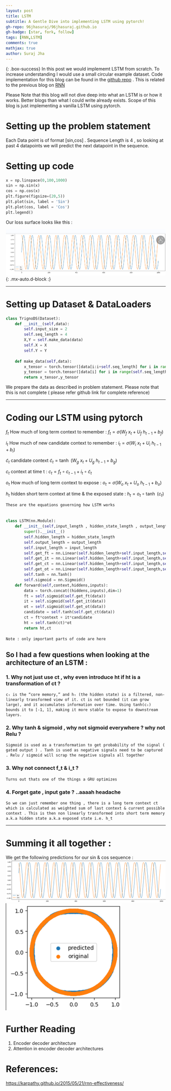 ```yaml
---
layout: post
title: LSTM
subtitle: A Gentle Dive into implementing LSTM using pytorch!
gh-repo: 96jhasuraj/96jhasuraj.github.io
gh-badge: [star, fork, follow]
tags: [RNN,LSTM]
comments: true
mathjax: true
author: Suraj Jha
---
```


{: .box-success}
In this post we would implememt LSTM from scratch. To increase understanding I would use a small circular example dataset. Code implementation for this blog can be found in the [github repo](https://github.com/96jhasuraj/LearnAI/blob/main/learn_pytorch/2.%20RNNs.ipynb) . This is related to the previous blog on [RNN](https://96jhasuraj.github.io/2025-07-08-RNN/)

Please Note that this blog will not dive deep into what an LSTM is or how it works. Better blogs than what I could write already exists. Scope of this blog is just implementing a vanilla LSTM using pytorch.  

# Setting up the problem statement
Each Data point is of format [sin,cos] . Sequence Length is 4 , so looking at past 4 datapoints we will predict the next datapoint in the sequence.

# Setting up code
```python
x = np.linspace(0,100,1000)
sin = np.sin(x)
cos = np.cos(x) 
plt.figure(figsize=(20,5))
plt.plot(sin, label = 'Sin')
plt.plot(cos, label = 'Cos')
plt.legend()
```
Our loss surface looks like this : 

![Data Plot 1](/assets/img/dataset_sincos_8july2025_part1.png){: .mx-auto.d-block :}

---

# Setting up Dataset & DataLoaders
```python
class TrignoDS(Dataset):
    def __init__(self,data):
        self.input_size = 2
        self.seq_length = 4
        X,Y = self.make_data(data)
        self.X = X
        self.Y = Y

    def make_data(self,data):
        x_tensor = torch.tensor([data[i:i+self.seq_length] for i in range(0, len(data) - self.seq_length)]).float()
        y_tensor = torch.tensor([data[i] for i in range(self.seq_length, len(data))]).float()
        return x_tensor,y_tensor
```
We prepare the data as described in problem statement. Please note that this is not complete ( please refer github link for complete reference)

---

# Coding our LSTM using pytorch

$f_t$ How much of long term context to remember  : $f_t = \sigma(W_f \ x_t + U_f \ h_{t-1} + b_f)$

$i_t$ How much of new candidate context to remember  : $i_t = \sigma(W_i \ x_t + U_i \ h_{t-1} + b_i)$

$\tilde{c}_t$ candidate context $\tilde{c}_t = \tanh \ (W_g \ x_t + U_g \ h_{t-1} + b_g)$ 

$c_t$ context at time t : $c_t = f_t \circ c_{t-1} + i_t \circ \tilde{c}_t$

$o_t$ How much of long term context to expose   : $o_t = \sigma(W_o \ x_t + U_o \ h_{t-1} + b_o)$

$h_t$ hidden short term context at time & the exposed state : $h_t = o_t \circ \tanh \ (c_t)$
```python
These are the equations governing how LSTM works 


class LSTM(nn.Module):
    def __init__(self,input_length , hidden_state_length , output_length):
        super().__init__()
        self.hidden_length = hidden_state_length
        self.output_length = output_length
        self.input_length = input_length
        self.get_ft = nn.Linear(self.hidden_length+self.input_length,self.hidden_length)
        self.get_it = nn.Linear(self.hidden_length+self.input_length,self.output_length)
        self.get_ct = nn.Linear(self.hidden_length+self.input_length,self.output_length)
        self.get_ot = nn.Linear(self.hidden_length+self.input_length,self.output_length)      
        self.tanh = nn.Tanh()
        self.sigmoid = nn.Sigmoid()
    def forward(self,context,hiddens,inputs):
        data = torch.concat((hiddens,inputs),dim=1)
        ft = self.sigmoid(self.get_ft(data))
        it = self.sigmoid(self.get_it(data))
        ot = self.sigmoid(self.get_ot(data))
        candidate = self.tanh(self.get_ct(data))
        ct = ft*context + it*candidate
        ht = self.tanh(ct)*ot
        return ht,ct

Note : only important parts of code are here
```
## So I had a few questions when looking at the architecture of an LSTM :

### 1. Why not just use ct , why even introduce ht if ht is a transformation of ct ?

    cₜ is the “core memory,” and hₜ (the hidden state) is a filtered, non-linearly transformed view of it. ct is not bounded (it can grow large), and it accumulates information over time. Using tanh(cₜ) bounds it to [-1, 1], making it more stable to expose to downstream layers. 

### 2. Why tanh & sigmoid , why not sigmoid everywhere ? why not Relu ? 

    Sigmoid is used as a transformation to get probability of the signal ( gated output ) . Tanh is used as negative signals need to be captured . Relu / sigmoid will scrap the negative signals all together

### 3. Why not connect f_t & i_t ?

    Turns out thats one of the things a GRU optimizes

### 4. Forget gate , input gate ? ..aaaah headache

    So we can just remember one thing , there is a long term context ct which is calculated as weighted sum of last context & current possible context . This is then non linearly transformed into short term memory a.k.a hidden state a.k.a exposed state i.e. h_t
---


# Summing it all together :

We get the following predictions for our sin & cos sequence : 
![output 1](/assets/img/lstm_output1.png)
![output 2](/assets/img/lstm_output2.png)

# Further Reading 
1. Encoder decoder architecture
2. Attention in encoder decoder architectures

# References:
https://karpathy.github.io/2015/05/21/rnn-effectiveness/